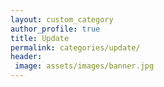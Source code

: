 ```yaml
---
layout: custom_category
author_profile: true
title: Update 
permalink: categories/update/
header:
 image: assets/images/banner.jpg
---
```

